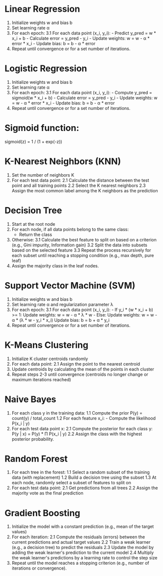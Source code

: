 # Linear Regression

1. Initialize weights w and bias b
2. Set learning rate α
3. For each epoch:
   3.1 For each data point (x_i, y_i):
       - Predict y_pred = w * x_i + b
       - Calculate error = y_pred - y_i
       - Update weights: w = w - α * error * x_i
       - Update bias: b = b - α * error
4. Repeat until convergence or for a set number of iterations.

# Logistic Regression

1. Initialize weights w and bias b
2. Set learning rate α
3. For each epoch:
   3.1 For each data point (x_i, y_i):
       - Compute y_pred = sigmoid(w * x_i + b)
       - Calculate error = y_pred - y_i
       - Update weights: w = w - α * error * x_i
       - Update bias: b = b - α * error
4. Repeat until convergence or for a set number of iterations.

# Sigmoid function:
sigmoid(z) = 1 / (1 + exp(-z))

# K-Nearest Neighbors (KNN)

1. Set the number of neighbors K
2. For each test data point:
   2.1 Calculate the distance between the test point and all training points
   2.2 Select the K nearest neighbors
   2.3 Assign the most common label among the K neighbors as the prediction

# Decision Tree

1. Start at the root node
2. For each node, if all data points belong to the same class:
   - Return the class
3. Otherwise:
   3.1 Calculate the best feature to split on based on a criterion (e.g., Gini impurity, Information gain)
   3.2 Split the data into subsets based on the selected feature
   3.3 Repeat the process recursively for each subset until reaching a stopping condition (e.g., max depth, pure leaf)
4. Assign the majority class in the leaf nodes.

# Support Vector Machine (SVM)

1. Initialize weights w and bias b
2. Set learning rate α and regularization parameter λ
3. For each epoch:
   3.1 For each data point (x_i, y_i):
       - If y_i * (w * x_i + b) >= 1:
           Update weights: w = w - α * λ * w
       - Else:
           Update weights: w = w - α * (λ * w - y_i * x_i)
           Update bias: b = b + α * y_i
4. Repeat until convergence or for a set number of iterations.

# K-Means Clustering

1. Initialize K cluster centroids randomly
2. For each data point:
   2.1 Assign the point to the nearest centroid
3. Update centroids by calculating the mean of the points in each cluster
4. Repeat steps 2-3 until convergence (centroids no longer change or maximum iterations reached)

# Naive Bayes

1. For each class y in the training data:
   1.1 Compute the prior P(y) = count(y) / total_count
   1.2 For each feature x_i:
       - Compute the likelihood P(x_i | y)
2. For each test data point x:
   2.1 Compute the posterior for each class y:
       P(y | x) = P(y) * Π P(x_i | y)
   2.2 Assign the class with the highest posterior probability.

# Random Forest

1. For each tree in the forest:
   1.1 Select a random subset of the training data (with replacement)
   1.2 Build a decision tree using the subset
   1.3 At each node, randomly select a subset of features to split on
2. For each test data point:
   2.1 Get predictions from all trees
   2.2 Assign the majority vote as the final prediction

# Gradient Boosting

1. Initialize the model with a constant prediction (e.g., mean of the target values)
2. For each iteration:
   2.1 Compute the residuals (errors) between the current predictions and actual target values
   2.2 Train a weak learner (e.g., a decision tree) to predict the residuals
   2.3 Update the model by adding the weak learner's prediction to the current model
   2.4 Multiply the weak learner's predictions by a learning rate to control the step size
3. Repeat until the model reaches a stopping criterion (e.g., number of iterations or convergence).
